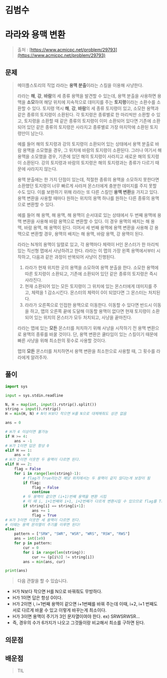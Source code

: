 # 김범수

# **라라와 용맥 변환**

> 출처 : [https://www.acmicpc.net/problem/29793](https://www.acmicpc.net/problem/29793)
> 

## 문제

> 
> 
> 
> 메이플스토리의 직업 라라는 **용맥 분출**이라는 스킬을 이용해 사냥한다.
> 
> 라라는 **해**, **강**, **바람**의 세 종류 용맥을 발견할 수 있는데, 용맥 분출을 사용하면 용맥을 **소모**하여 해당 위치에 지속적으로 데미지를 주는 **토지령**이라는 소환수를 소환할 수 있다. 토지령 역시 **해**, **강**, **바람**의 세 종류 토지령이 있고, 소모한 용맥과 같은 종류의 토지령이 소환된다. 각 토지령은 종류별로 한 마리씩만 소환할 수 있고, 토지령을 소환할 때 같은 종류의 토지령이 이미 소환되어 있다면 기존에 소환되어 있던 같은 종류의 토지령은 사라지고 종류별로 가장 마지막에 소환된 토지령만이 남는다.
> 
> 예를 들어 해의 토지령과 강의 토지령이 소환되어 있는 상태에서 용맥 분출로 바람 용맥을 소모했을 경우, 그 위치에 바람의 토지령이 소환된다. 그러나 여기서 해 용맥을 소모했을 경우, 기존에 있던 해의 토지령이 사라지고 새로운 해의 토지령이 소환된다. 강의 토지령과 바람의 토지령은 해의 토지령과는 종류가 다르기 때문에 사라지지 않는다.
> 
> 용맥 분출에는 한 가지 단점이 있는데, 적절한 종류의 용맥을 소모하지 못한다면 소환했던 토지령이 너무 빠르게 사라져 몬스터에게 충분한 데미지를 주지 못할 수도 있다. 이를 보완하기 위해 라라는 또 다른 스킬인 **용맥 변환**을 가지고 있다. 용맥 변환을 사용할 때마다 원하는 위치의 용맥 하나를 원하는 다른 종류의 용맥으로 변환할 수 있다.
> 
> 예를 들어 해 용맥, 해 용맥, 해 용맥이 순서대로 있는 상태에서 두 번째 용맥에 용맥 변환을 사용해 바람 용맥으로 변환할 수 있다. 이 경우 용맥의 배치는 해 용맥, 바람 용맥, 해 용맥이 된다. 이어서 세 번째 용맥에 용맥 변환을 사용해 강 용맥으로 변환할 경우, 용맥의 배치는 해 용맥, 바람 용맥, 강 용맥이 된다.
> 
> 라라는 N개의 용맥이 일렬로 있고, 각 용맥마다 체력이 H인 몬스터가 한 마리씩 있는 직선형 맵에서 사냥하려고 한다. 라라는 이 맵의 가장 왼쪽 용맥에서부터 시작하고, 다음과 같은 과정이 반복되어 사냥이 진행된다.
> 
> 1. 라라가 현재 위치한 곳의 용맥을 소모하여 용맥 분출을 한다. 소모한 용맥에 따른 토지령이 소환되고, 기존에 소환되어 있던 같은 종류의 토지령은 즉시 사라진다.
> 2. 현재 소환되어 있는 모든 토지령이 그 위치에 있는 몬스터에게 데미지를 주고, 체력을 1 감소시킨다. 몬스터의 체력이 0이 되었다면 그 몬스터는 처치된다.
> 3. 라라가 오른쪽으로 인접한 용맥으로 이동한다. 이동할 수 있다면 반드시 이동을 하고, 맵의 오른쪽 끝에 도달해 이동할 용맥이 없다면 현재 토지령이 소환되어 있는 위치의 몬스터가 모두 처치되고, 사냥을 끝마친다.
> 
> 라라는 맵에 있는 **모든** 몬스터를 처치하기 위해 사냥을 시작하기 전 용맥 변환으로 용맥의 종류를 바꿀 것이다. 단, 용맥 변환은 쿨타임이 있는 스킬이기 때문에 빠른 사냥을 위해 최소한의 횟수로 사용할 것이다.
> 
> 맵의 **모든** 몬스터를 처치하면서 용맥 변환을 최소한으로 사용할 때, 그 횟수를 라라에게 알려주자.
> 

## 풀이

```python
import sys

input = sys.stdin.readline

N, H = map(int, input().rstrip().split())
string = input().rstrip()
H = min(H, N) # N이 H보다 작으면 H를 N으로 대체해줘도 상관 없음

ans = 0

# H가 4 이상이면 불가능
if H >= 4:
    ans = -1
# H가 1이면 답은 항상 0
elif H == 1:
    ans = 0
# H가 2이면 이웃한 두 용맥이 다르면 된다.
elif H == 2:
    flag = False
    for i in range(len(string)-1):
        # flag가 True라는건 해당 위치에서는 두 용맥이 같지 않다는게 보장이 됨
        if flag:
            flag = False
            continue
        # 두 용맥이 같으면 (i+1)번째 용맥을 변환 시킴
        # 이 때 i, i+1번째와 i+1, i+2번째가 다르게 변환시킬 수 있으므로 flag를 True로 변경
        if string[i] == string[i+1]:
            ans += 1
            flag = True
# H가 3이면 이웃한 세 용맥이 다르면 된다.
# 이때는 용맥 문자열이 주기를 이루면 된다!
else:
    pattern = ["SRW", "SWR", "WSR", "WRS", "RSW", "RWS"]
    ans = int(1e9)
    for p in pattern:
        cur = 0
        for i in range(len(string)):
            cur += (p[i%3] != string[i])
        ans = min(ans, cur)

print(ans)
```

> 다음 관찰을 할 수 있습니다.
> 
- H가 N보다 작으면 H를 N으로 바꿔줘도 무방하다.
- H가 1이면 답은 항상 0이다.
- H가 2이면 i, i+1번째 용맥이 같으면 i+1번째를 바꿔 주는데 이때, i+2, i+1 번째도 서로 다르게 바꿀 수 있고 이렇게 바꾸는게 최소이다.
- H가 3이면 용맥이 주기가 3인 문자열이여야 한다. ex) SRWSRWSR…
- 즉, 경우의 수가 6가지가 나오고 그것들이랑 비교해서 최소를 구하면 된다.

## 의문점

## 배운점

> TIL
>